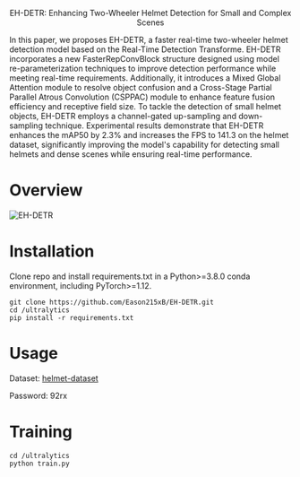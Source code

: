 <p align="center">  
EH-DETR: Enhancing Two-Wheeler Helmet Detection for Small and Complex Scenes 
</p>   


In this paper, we proposes EH-DETR, a faster real-time two-wheeler helmet detection model based on the Real-Time Detection Transforme. EH-DETR incorporates a new FasterRepConvBlock structure designed using model re-parameterization techniques to improve detection performance while meeting real-time requirements. Additionally, it introduces a Mixed Global Attention module to resolve object confusion and a Cross-Stage Partial Parallel Atrous Convolution (CSPPAC) module to enhance feature fusion efficiency and receptive field size. To tackle the detection of small helmet objects, EH-DETR employs a channel-gated up-sampling and down-sampling technique. Experimental results demonstrate that EH-DETR enhances the mAP50 by 2.3% and increases the FPS to 141.3 on the helmet dataset, significantly improving the model's capability for detecting small helmets and dense scenes while ensuring real-time performance. 

# **Overview**

![EH-DETR](https://github.com/user-attachments/assets/dfd0af52-aa2a-484a-b51a-edbefac56ae0)

# **Installation**

Clone repo and install requirements.txt in a Python>=3.8.0 conda environment, including PyTorch>=1.12.
```
git clone https://github.com/Eason215xB/EH-DETR.git
cd /ultralytics
pip install -r requirements.txt
```

# **Usage**

Dataset: [helmet-dataset](https://pan.baidu.com/s/17Jpwt5Nhz1x8gUgbUu3XPA?pwd=92rx) 

Password:  92rx

# **Training**

```
cd /ultralytics
python train.py
```
